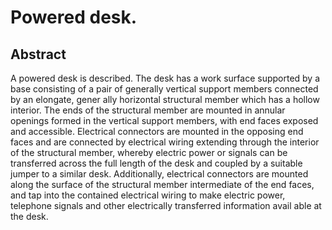 # Powered desk.

## Abstract
A powered desk is described. The desk has a work surface supported by a base consisting of a pair of generally vertical support members connected by an elongate, gener ally horizontal structural member which has a hollow interior. The ends of the structural member are mounted in annular openings formed in the vertical support members, with end faces exposed and accessible. Electrical connectors are mounted in the opposing end faces and are connected by electrical wiring extending through the interior of the structural member, whereby electric power or signals can be transferred across the full length of the desk and coupled by a suitable jumper to a similar desk. Additionally, electrical connectors are mounted along the surface of the structural member intermediate of the end faces, and tap into the contained electrical wiring to make electric power, telephone signals and other electrically transferred information avail able at the desk.